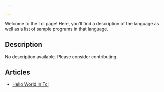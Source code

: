```yaml
---

---
```


Welcome to the Tcl page! Here, you'll find a description of the language as well as a list of sample programs in that language.

## Description

No description available. Please consider contributing.

## Articles

- [Hello World in Tcl](https://sampleprograms.io/projects/hello-world/tcl)